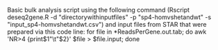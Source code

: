 Basic bulk analysis script using the following command (Rscript deseq2gene.R -d "directorywithinputfiles" -p "sp4-homvshetandwt" -s "input_sp4-homvshetandwt.csv") and input files from STAR that were prepared via this code line: for file in *ReadsPerGene.out.tab; do awk 'NR>4 {print$1"\t"$2}' $file > $file.input; done
